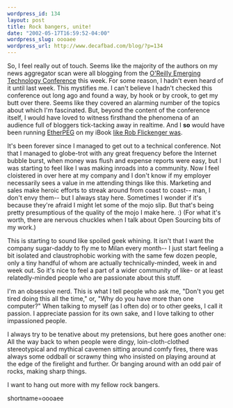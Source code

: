 ```yaml
--- 
wordpress_id: 134
layout: post
title: Rock bangers, unite!
date: "2002-05-17T16:59:52-04:00"
wordpress_slug: oooaee
wordpress_url: http://www.decafbad.com/blog/?p=134
---
```

<p>So, I feel really out of touch.  Seems like the majority of the authors on my news aggregator scan were all blogging from the <a href="http://conferences.oreillynet.com/etcon2002/">O'Reilly Emerging Technology Conference</a> this week.  For some reason, I hadn't even heard of it until last week.  This mystifies me.  I can't believe I hadn't checked this conference out long ago and found a way, by hook or by crook, to get my butt over there.  Seems like they covered an alarming number of the topics about which I'm fascinated.  But, beyond the content of the conference itself, I would have loved to witness firsthand the phenomena of an audience full of bloggers tick-tacking away in realtime.  And I <b>so</b> would have been running <a href="http://www.etherpeg.org/">EtherPEG</a> on my iBook <a href="http://www.oreillynet.com/1414.html">like Rob Flickenger was</a>.</p>
<p>It's been forever since I managed to get out to a technical conference.  Not that I managed to globe-trot with any great frequency before the Internet bubble burst, when money was flush and expense reports were easy, but I was starting to feel like I was making inroads into a community.  Now I feel cloistered in over here at my company and I don't know if my employer necessarily sees a value in me attending things like this.  Marketing and sales make heroic efforts to streak around from coast to coast-- man, I don't envy them-- but I always stay here.  Sometimes I wonder if it's because they're afraid I might let some of the mojo slip.  But that's being pretty presumptious of the quality of the mojo I make here.  :)  (For what it's worth, there are nervous chuckles when I talk about Open Sourcing bits of my work.)</p>
<p>This is starting to sound like spoiled geek whining.  It isn't that I want the company sugar-daddy to fly me to Milan every month-- I just start feeling a bit isolated and claustrophobic working with the same few dozen people, only a tiny handful of whom are actually technically-minded, week in and week out.  So it's nice to feel a part of a wider community of like- or at least relatedly-minded people who are passionate about this stuff.  </p>
<p>I'm an obsessive nerd.  This is what I tell people who ask me, "Don't you get tired doing this all the time," or, "Why do you have more than one computer?"  When talking to myself (as I often do) or to other geeks, I call it passion.  I appreciate passion for its own sake, and I love talking to other impassioned people.</p>
<p>I always try to be tenative about my pretensions, but here goes another one:  All the way back to when people were dingy, loin-cloth-clothed stereotypical and mythical cavemen sitting around comfy fires, there was always some oddball or scrawny thing who insisted on playing around at the edge of the firelight and further.  Or banging around with an odd pair of rocks, making sharp things.  </p>
<p>I want to hang out more with my fellow rock bangers.</p>
<!--more-->
shortname=oooaee
